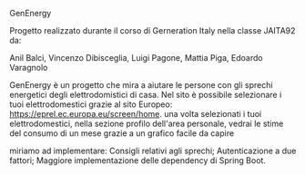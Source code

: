 GenEnergy

Progetto realizzato durante il corso di Gerneration Italy nella classe JAITA92 da: 

Anil Balci, Vincenzo Dibisceglia, Luigi Pagone, Mattia Piga, Edoardo Varagnolo



GenEnergy è un progetto che mira a aiutare le persone con gli sprechi energetici degli elettrodomistici di casa.
Nel sito è possibile selezionare i tuoi elettrodomestici grazie al sito Europeo:  https://eprel.ec.europa.eu/screen/home.
una volta selezionati i tuoi elettrodomestici, nella sezione profilo dell'area personale, vedrai le stime del consumo di un mese grazie a un grafico facile da capire

miriamo ad implementare: 
Consigli relativi agli sprechi;
Autenticazione a due fattori;
Maggiore implementazione delle dependency di Spring Boot.


